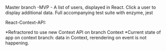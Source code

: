 Master branch -MVP - A list of users, displayed in React. Click a user to display additional data. Full accompanying test suite with enzyme, jest

React-Context-API:

*Refractored to use new Context API on branch Context
*Current state of app on context branch: data in Context, rerendering on event is not happening.
